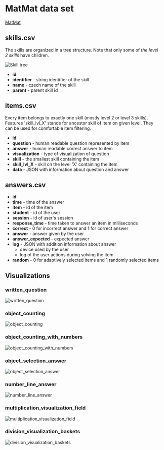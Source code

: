 # MatMat data set

[MatMat](https://matmat.cz)


## skills.csv

The skills are organized in a tree structure. 
Note that only some of *the level 2 skills* have children. 

 ![Skill tree](skills.png)

 - **id**
 - **identifier** - string identifier of the skill
 - **name** - czech name of the skill
 - **parent** - parent skill id


## items.csv

Every item belongs to exactly one skill (mostly level 2 or level 3 skills). 
Features 'skill_lvl_X' stands for ancestor skill of item on given level. 
They can be used for comfortable item filtering. 

 - **id**
 - **question** - human readable question represented by item
 - **answer** - human readable correct answer to item
 - **visualization** - type of visualization of question
 - **skill** - the smallest skill containing the item
 - **skill_lvl_X** - skill on the level 'X' containing the item
 - **data** - JSON with information about question and answer


## answers.csv
 - **id**
 - **time** - time of the answer
 - **item** - id of the item
 - **student** - id of the user
 - **session** - id of user's session 
 - **response_time** - time taken to answer an item in milliseconds
 - **correct** - 0 for incorrect answer and 1 for correct answer
 - **answer** - answer given by the user
 - **answer_expected** - expected answer
 - **log** - JSON with addition information about answer
    - device used by the user
    - log of the user actions during solving the item
 - **random** - 0 for adaptively selected items and 1 randomly selected items 


## Visualizations

### written_question
![written_question](written_question.png)

### object_counting
 ![object_counting](object_counting.png)

### object_counting_with_numbers
 ![object_counting_with_numbers](object_counting_with_numbers.png)

### object_selection_answer
 ![object_selection_answer](object_selection_answer.png)

### number_line_answer
 ![number_line_answer](number_line_answer.png)

### multiplication_visualization_field
 ![multiplication_visualization_field](multiplication_visualization_field.png)

### division_visualization_baskets
 ![division_visualization_baskets](division_visualization_baskets.png)

